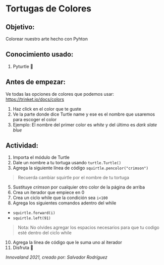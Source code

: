 # Tortugas de Colores
## Objetivo: 
Colorear nuestro arte hecho con Pyhton
## Conocimiento usado:
1. Pyturtle :turtle:

## Antes de empezar: 
Ve todas las opciones de colores que podemos usar: https://trinket.io/docs/colors
1. Haz click en el color que te guste
2. Ve la parte donde dice Turtle name y ese es el nombre que usaremos para escoger el color
3. Ejemplo: El nombre del primer color es *white* y del último es *dark slate blue*	

## Actividad:
1. Importa el módulo de Turtle 
2. Dale un nombre a tu tortuga usando ```turtle.Turtle()```
4. Agrega la siguiente línea de código ```squirtle.pencolor("crimson")```
>Recuerda cambiar squirtle por el nombre de tu tortuga
5. Sustituye *crimson* por cualquier otro color de la página de arriba
6. Crea un iterador que empiece en 0 
7. Crea un ciclo while que la condición sea ```i<100```
8. Agrega los siguientes comandos adentro del while 
* ```squirtle.forward(i)```
* ```squirtle.left(91)```
> Nota: No olvides agregar los espacios necesarios para que tu codigo esté dentro del ciclo while
10. Agrega la línea de código que le suma uno al iterador
11. Disfruta :flags:

_Innovaland 2021, creado por: Salvador Rodríguez_
